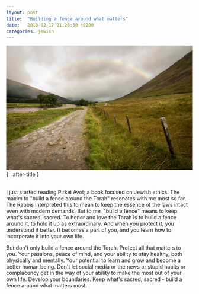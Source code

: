 ```yaml
---
layout: post
title:  "Building a fence around what matters"
date:   2018-02-17 21:26:58 +0200
categories: jewish
---
```


![Building a fence](/assets/images/fenceBlogPost.jpg){: .after-title }
<br/><br/>


I just started reading Pirkei Avot; a book focused on Jewish ethics. The maxim to "build a fence around the Torah" resonates with me most so far. The Rabbis interpreted this to mean to keep the essence of the laws intact even with modern demands. But to me, "build a fence" means to keep what's sacred, sacred. To honor and love the Torah is to build a fence around it, to hold it up as extraordinary. And when you protect it, you understand it better. It becomes a part of you, and you learn how to incorporate it into your own life.

But don't only build a fence around the Torah. Protect all that matters to you. Your passions, peace of mind, and your ability to stay healthy, both physically and mentally. Your potential to learn and grow and become a better human being. Don't let social media or the news or stupid habits or complacency get in the way of your ability to make the most out of your own life. Develop your boundaries. Keep what's sacred, sacred - build a fence around what matters most.